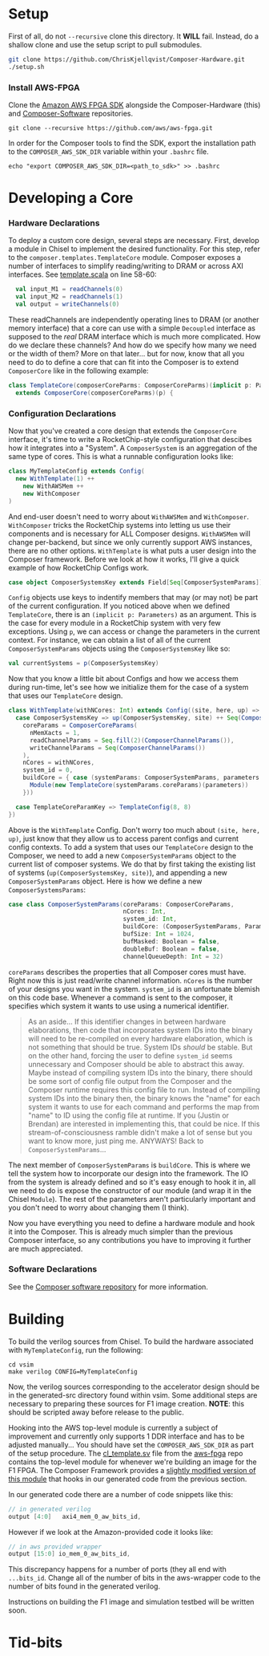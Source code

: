 # Setup

First of all, do not `--recursive` clone this directory. It **WILL** fail. 
Instead, do a shallow clone and use the setup script to pull submodules. 
```bash
git clone https://github.com/ChrisKjellqvist/Composer-Hardware.git
./setup.sh
```

### Install AWS-FPGA
Clone the [Amazon AWS FPGA SDK](https://github.com/aws/aws-fpga) alongside the Composer-Hardware (this) and
[Composer-Software](https://github.com/ChrisKjellqvist/Composer-Software) repositories.
```shell
git clone --recursive https://github.com/aws/aws-fpga.git
```
In order for the Composer tools to find the SDK, export the installation path to the `COMPOSER_AWS_SDK_DIR` variable
within your `.bashrc` file.
```shell
echo "export COMPOSER_AWS_SDK_DIR=<path_to_sdk>" >> .bashrc
```

# Developing a Core

### Hardware Declarations
To deploy a custom core design, several steps are necessary. First, develop a module in Chisel to implement the desired
functionality. For this step, refer to the `composer.templates.TemplateCore` module. Composer exposes a number of
interfaces to simplify reading/writing to DRAM or across AXI interfaces. See 
[template.scala](composer/src/main/scala/composer/templates/template.scala) on line 58-60:
```scala
  val input_M1 = readChannels(0)
  val input_M2 = readChannels(1)
  val output = writeChannels(0)
```
These readChannels are independently operating lines to DRAM (or another memory interface) that a core can use with a
simple `Decoupled` interface as supposed to the _real_ DRAM interface which is much more complicated. How do we 
declare these channels? And how do we specify how many we need or the width of them? More on that later... but for now,
know that all you need to do to define a core that can fit into the Composer is to extend `ComposerCore` like in the
following example:
```scala
class TemplateCore(composerCoreParms: ComposerCoreParms)(implicit p: Parameters)
  extends ComposerCore(composerCoreParms)(p) {

```

### Configuration Declarations

Now that you've created a core design that extends the `ComposerCore` interface, it's time to write a RocketChip-style
configuration that descibes how it integrates into a "System". A `ComposerSystem` is an aggregation of the same type of
cores. This is what a runnable configuration looks like:
```scala
class MyTemplateConfig extends Config(
  new WithTemplate(1) ++
    new WithAWSMem ++
    new WithComposer
)
```
And end-user doesn't need to worry about `WithAWSMem` and `WithComposer`. `WithComposer` tricks the RocketChip systems
into letting us use their components and is necessary for ALL Composer designs. `WithAWSMem` will change per-backend,
but since we only currently support AWS instances, there are no other options. `WithTemplate` is what puts a user
design into the Composer framework. Before we look at how it works, I'll give a quick example of how RocketChip
Configs work. 
```scala
case object ComposerSystemsKey extends Field[Seq[ComposerSystemParams]]
```
`Config` objects use keys to indentify members that may (or may not) be part of the current configuration. If you
noticed above when we defined `TemplateCore`, there is an `(implicit p: Parameters)` as an argument. This is the case
for every module in a RocketChip system with very few exceptions. Using `p`, we can access or change the parameters
in the current context. For instance, we can obtain a list of all of the current `ComposerSystemParams` objects using
the `ComposerSystemsKey` like so:
```scala
val currentSystems = p(ComposerSystemsKey)
```

Now that you know a little bit about Configs and how we access them during run-time, let's see how we initialize them
for the case of a system that uses our `TemplateCore` design.

```scala
class WithTemplate(withNCores: Int) extends Config((site, here, up) => {
  case ComposerSystemsKey => up(ComposerSystemsKey, site) ++ Seq(ComposerSystemParams(
    coreParams = ComposerCoreParams(
      nMemXacts = 1,
      readChannelParams = Seq.fill(2)(ComposerChannelParams()),
      writeChannelParams = Seq(ComposerChannelParams())
    ),
    nCores = withNCores,
    system_id = 0,
    buildCore = { case (systemParams: ComposerSystemParams, parameters: Parameters) =>
      Module(new TemplateCore(systemParams.coreParams)(parameters))
    }))

  case TemplateCoreParamKey => TemplateConfig(8, 8)
})
```

Above is the `WithTemplate` Config. Don't worry too much about `(site, here, up)`, just know that they allow us to
access parent configs and current config contexts. To add a system that uses our `TemplateCore` design to the Composer,
we need to add a new `ComposerSystemParams` object to the current list of composer systems. We do that by first
taking the existing list of systems (`up(ComposerSystemsKey, site)`), and appending a new `ComposerSystemParams`
object. Here is how we define a new `ComposerSystemsParams`:

```scala
case class ComposerSystemParams(coreParams: ComposerCoreParams,
                                nCores: Int,
                                system_id: Int,
                                buildCore: (ComposerSystemParams, Parameters) => ComposerCore,
                                bufSize: Int = 1024,
                                bufMasked: Boolean = false,
                                doubleBuf: Boolean = false,
                                channelQueueDepth: Int = 32)
```

`coreParams` describes the properties that all Composer cores must have. Right now this is just read/write channel
information. `nCores` is the number of your designs you want in the system. `system_id` is an unfortunate blemish on
this code base. Whenever a command is sent to the composer, it specifies which system it wants to use using a numerical
identifier. 

> As an aside... If this identifier changes in between hardware elaborations, then code that incorporates system IDs into
> the binary will need to be re-compiled on every hardware elaboration, which is not something that should be true.
> System IDs _should_ be stable. But on the other hand, forcing the user to define `system_id` seems unnecessary and
> Composer should be able to abstract this away. Maybe instead of compiling system IDs into the binary, there should be
> some sort of config file output from the Composer and the Composer runtime requires this config file to run. Instead
> of compiling system IDs into the binary then, the binary knows the "name" for each system it wants to use for each
> command and performs the map from "name" to ID using the config file at runtime. If you (Justin or Brendan) are
> interested in implementing this, that could be nice. If this stream-of-consciousness ramble didn't make a lot of
> sense but you want to know more, just ping me. ANYWAYS! Back to `ComposerSystemParams`...

The next member of `ComposerSystemParams` is `buildCore`. This is where we tell the system how to incorporate our
design into the framework. The IO from the system is already defined and so it's easy enough to hook it in, all we
need to do is expose the constructor of our module (and wrap it in the Chisel `Module`).
The rest of the parameters aren't particularly important and you don't need to worry about changing them (I think).

Now you have everything you need to define a hardware module and hook it into the Composer. This is already much
simpler than the previous Composer interface, so any contributions you have to improving it further are much
appreciated.
### Software Declarations

See the [Composer software repository](github.com/ChrisKjellqvist/Composer-Software) for more information.

# Building

To build the verilog sources from Chisel. To build the hardware associated with `MyTemplateConfig`, run the following:
```shell
cd vsim
make verilog CONFIG=MyTemplateConfig
```

Now, the verilog sources corresponding to the accelerator design should be in the generated-src directory found within
vsim. Some additional steps are necessary to preparing these sources for F1 image creation. **NOTE**: this should be
scripted away before release to the public.

Hooking into the AWS top-level module is currently a subject of improvement and currently only supports 1 DDR
interface and has to be adjusted manually...
You should have set the `COMPOSER_AWS_SDK_DIR` as part of the setup procedure.
The [cl_template.sv](https://github.com/aws/aws-fpga/blob/4750aacb4dac9d464b099b27e4337220cf0b0713/hdk/common/shell_v04261818/new_cl_template/design/cl_template.sv)
file from the [aws-fpga](https://github.com/aws/aws-fpga) repo contains the top-level module for whenever we're building
an image for the F1 FPGA.
The Composer Framework provides a [slightly modified version of this module](https://github.com/lisakwu/aws-fpga-genomeacc-simple/blob/3df6ecfd1101105ed0f64ea3c63c8509a4ed3c10/hdk/cl/developer_designs/composer/design/adamacc_aws.sv)
that hooks in our generated code from the previous section.

In our generated code there are a number of code snippets like this:
```scala
// in generated verilog
output [4:0]   axi4_mem_0_aw_bits_id,
```

However if we look at the Amazon-provided code it looks like:
```scala
// in aws provided wrapper
output [15:0] io_mem_0_aw_bits_id,
```

This discrepancy happens for a number of ports (they all end with `...bits_id`. Change all of the number of bits
in the aws-wrapper code to the number of bits found in the generated verilog. 

Instructions on building the F1 image and simulation testbed will be written soon. 

# Tid-bits

